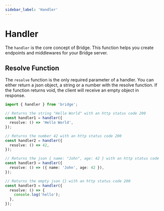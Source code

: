 ```yaml
---
sidebar_label: 'Handler'
---
```


# Handler

The `handler` is the core concept of Bridge. This function helps you create endpoints and middlewares for your Bridge server.

## Resolve Function

The `resolve` function is the only required parameter of a handler. You can either return a json object, a string or a number with the resolve function. If the function returns void, the client will receive an empty object in response.

```ts
import { handler } from 'bridge';

// Returns the string "Hello World" with an http status code 200
const handler1 = handler({
  resolve: () => 'Hello World',
});

// Returns the number 42 with an http status code 200
const handler2 = handler({
  resolve: () => 42,
});

// Returns the json { name: "John", age: 42 } with an http status code 200
const handler3 = handler({
  resolve: () => ({ name: 'John', age: 42 }),
});

// Returns the empty json {} with an http status code 200
const handler3 = handler({
  resolve: () => {
    console.log('hello');
  },
});
```
